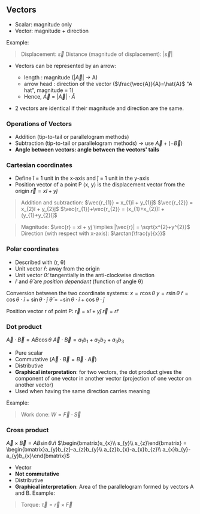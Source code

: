 ## Vectors
- Scalar: magnitude only
- Vector: magnitude + direction

Example:
> Displacement: $\vec{s}$
> Distance (magnitude of displacement): $|\vec{s}|$

- Vectors can be represented by an arrow: 
	- length : magnitude ($|\vec{A}|$ -> A)
	- arrow head : direction of the vector ($\frac{\vec{A}}{A}=\hat{A}$ "A hat", magnitude = 1)
	- Hence, $\vec{A}$ = $|\vec{A}|\cdot \hat{A}$

- 2 vectors are identical if their magnitude and direction are the same.

### Operations of Vectors
- Addition (tip-to-tail or parallelogram methods)
- Subtraction (tip-to-tail or parallelogram methods) -> use $\vec{A} + (-\vec{B})$ 
- **Angle between vectors: angle between the vectors' tails**

### Cartesian coordinates
- Define î = 1 unit in the x-axis and ĵ = 1 unit in the y-axis
- Position vector of a point P (x, y) is the displacement vector from the origin $\vec{r} = xî + yĵ$
> Addition and subtraction:
> $\vec{r_{1}} = x_{1}î + y_{1}ĵ$
> $\vec{r_{2}} = x_{2}î + y_{2}ĵ$
> $\vec{r_{1}}+\vec{r_{2}} = (x_{1}+x_{2})î + (y_{1}+y_{2})ĵ$

> Magnitude: $\vec{r} = xî + yĵ \implies |\vec{r}| = \sqrt{x^{2}+y^{2}}$
> Direction (with respect with x-axis): $\arctan{\frac{y}{x}}$

### Polar coordinates
- Described with (r, θ)
- Unit vector $\hat{r}$: away from the origin
- Unit vector $\hat{θ}$: tangentially in the anti-clockwise direction
- $\hat{r}$ and $\hat{θ}$ are *position dependent* (function of angle θ)

Conversion between the two coordinate systems:
$x = r \cos θ$
$y = r \sin θ$
$\hat{r} = \cos{ θ\cdot\hat{i}} + \sin{ θ\cdot\hat{j}}$
$\hat{θ} = -\sin{ θ\cdot\hat{i}} + \cos{ θ\cdot\hat{j}}$

Position vector r of point P:
$\vec{r}$ = $x\hat{i} + y\hat{j}$
$\vec{r}$ = $r\hat{r}$
### Dot product
$\vec{A} \cdot \vec{B} = AB \cos{θ}$
$\vec{A} \cdot \vec{B} = a_{1}b_{1}+a_{2}b_{2}+a_{3}b_{3}$
- Pure scalar
- Commutative ($\vec{A} \cdot \vec{B} = \vec{B} \cdot \vec{A}$)
- Distributive
- **Graphical interpretation**: for two vectors, the dot product gives the component of one vector in another vector (projection of one vector on another vector)
- Used when having the same direction carries meaning

Example:
> Work done: $W = \vec{F}\cdot\vec{S}$
### Cross product
$\vec{A} \times \vec{B} = AB \sin{θ}.\hat{n}$
$\begin{bmatrix}s_{x}\\ s_{y}\\ s_{z}\end{bmatrix} = \begin{bmatrix}a_{y}b_{z}-a_{z}b_{y}\\ a_{z}b_{x}-a_{x}b_{z}\\ a_{x}b_{y}-a_{y}b_{x}\end{bmatrix}$
- Vector
- **Not commutative**
- Distributive
- **Graphical interpretation**: Area of the parallelogram formed by vectors A and B.
Example:
> Torque: $\vec{\tau} = \vec{r}\times\vec{F}$